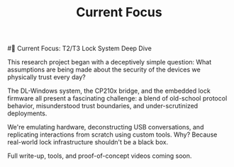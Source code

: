 ﻿---
layout: default
title: Current Focus
permalink: /current/
---


#🔬 Current Focus: T2/T3 Lock System Deep Dive


This research project began with a deceptively simple question: What assumptions are being made about the security of the devices we physically trust every day?


The DL-Windows system, the CP210x bridge, and the embedded lock firmware all present a fascinating challenge: a blend of old-school protocol behavior, misunderstood trust boundaries, and under-scrutinized deployments.


We're emulating hardware, deconstructing USB conversations, and replicating interactions from scratch using custom tools. Why? Because real-world lock infrastructure shouldn't be a black box.


Full write-up, tools, and proof-of-concept videos coming soon.
